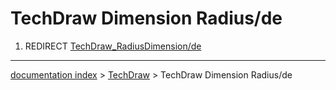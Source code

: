 # TechDraw Dimension Radius/de
1.  REDIRECT [TechDraw\_RadiusDimension/de](TechDraw_RadiusDimension/de.md)

---
[documentation index](../README.md) > [TechDraw](TechDraw_Workbench.md) > TechDraw Dimension Radius/de
